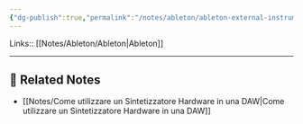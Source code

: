 ```yaml
---
{"dg-publish":true,"permalink":"/notes/ableton/ableton-external-instrument-device/","tags":["type/note"]}
---
```


Links:: [[Notes/Ableton/Ableton\|Ableton]]

---









## 🔗 Related Notes

- [[Notes/Come utilizzare un Sintetizzatore Hardware in una DAW\|Come utilizzare un Sintetizzatore Hardware in una DAW]]

